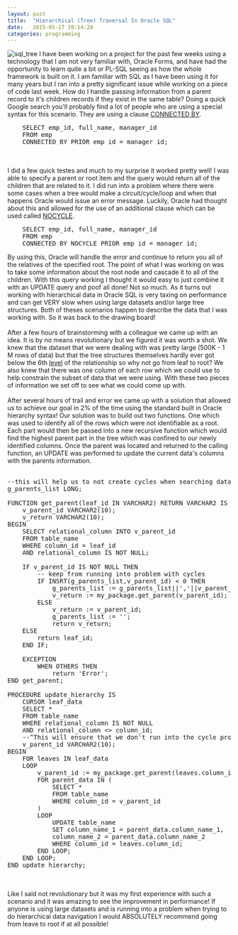```yaml
---
layout: post
title:  "Hierarchical (Tree) Traversal In Oracle SQL"
date:   2015-05-17 19:14:20
categories: programming
---
```

![sql_tree](https://cloud.githubusercontent.com/assets/11460318/7672895/0343c916-fcd3-11e4-95df-795fb6cecaf6.png)
I have been working on a project for the past few weeks using a technology that I am not very familiar with, Oracle Forms, and have had the opportunity to learn quite a bit or PL-SQL seeing as how the whole framework is built on it.
I am familiar with SQL as I have been using it for many years but I ran into a pretty significant issue while working on a piece of code last week. How do I handle passing information from a parent record to it's children records if
they exist in the same table? Doing a quick Google search you'll probably find a lot of people who are using a special syntax for this scenario. They are using a clause [CONNECTED BY](http://docs.oracle.com/cd/B19306_01/server.102/b14200/queries003.htm).
<pre>
	SELECT emp_id, full_name, manager_id
	FROM emp
	CONNECTED BY PRIOR emp_id = manager_id;
</pre>
<br><br>
I did a few quick testes and much to my surprise it worked pretty well! I was able to specify a parent or root item and the query would return all of the children that are related to it. I did run into a problem where
there were some cases when a tree would make a circuit/cycle/loop and when that happens Oracle would issue an error message. Luckily, Oracle had thought about this and allowed for the use of an additional clause which can be used called
[NOCYCLE](http://www.dba-oracle.com/t_advanced_sql_connect_by_loop.htm). 
<pre>
	SELECT emp_id, full_name, manager_id
	FROM emp
	CONNECTED BY NOCYCLE PRIOR emp_id = manager_id;
</pre>
By using this, Oracle will handle the error and continue to return you all of the relatives of the specified root.
The point of what I was working on was to take some information about the root node and cascade it to all of the children. With this query working I thought it would easy to just combine it with an UPDATE query 
and poof all done! Not so much. As it turns out working with hierarchical data in Oracle SQL is very taxing on performance and can get VERY slow when using large datasets 
and/or large tree structures. Both of theses scenarios happen to describe the data that I was working with. So it was back to the drawing board!
<br><br>
After a few hours of brainstorming with a colleague we came up with an idea. It is by no means revolutionary but we figured it was worth a shot. We knew that the dataset that we were dealing with was pretty large (500K - 1 M rows of data)
but that the tree structures themselves hardly ever got below the 6th [level](http://en.wikipedia.org/wiki/Tree_%28data_structure%29) of the relationship so why not go from leaf to root? We also knew that there was one column of 
each row which we could use to help constrain the subset of data that we were using. With these two pieces of information we set off to see what we could come up with.
<br><br>
After several hours of trail and error we came up with a solution that allowed us to achieve our goal in 2% of the time using the standard built in Oracle hierarchy syntax! Our solution was to build out two functions. One which was used
to identify all of the rows which were not identifiable as a root. Each part would then be passed into a new recursive function which would find the highest parent part in the tree which was confined to our newly identified columns.
Once the parent was located and returned to the calling function, an UPDATE was performed to update the current data's columns with the parents information. 
<br><br>
<pre>
--this will help us to not create cycles when searching data
g_parents_list LONG;

FUNCTION get_parent(leaf_id IN VARCHAR2) RETURN VARCHAR2 IS
	v_parent_id VARCHAR2(10);
	v_return VARCHAR2(10);
BEGIN
	SELECT relational_column INTO v_parent_id
	FROM table_name
	WHERE column_id = leaf_id
	AND relational_column IS NOT NULL;
	
	IF v_parent_id IS NOT NULL THEN
		-- keep from running into problem with cycles
		IF INSRT(g_parents_list,v_parent_id) < 0 THEN
			g_parents_list := g_parents_list||','||v_parent_id;
			v_return := my_package.get_parent(v_parent_id);     
		ELSE
			v_return := v_parent_id;
			g_parents_list := '';
			return v_return;
	ELSE
		return leaf_id;
	END IF;
	
	EXCEPTION
		WHEN OTHERS THEN
			return 'Error';
END get_parent;

PROCEDURE update_hierarchy IS
	CURSOR leaf_data
	SELECT * 
	FROM table_name 
	WHERE relational_column IS NOT NULL 
	AND relational_column <> column_id; 
	--^This will ensure that we don't run into the cycle problem!
	v_parent_id VARCHAR2(10);
BEGIN
	FOR leaves IN leaf_data
	LOOP
		v_parent_id := my_package.get_parent(leaves.column_id);
		FOR parent_data IN (
			SELECT * 
			FROM table_name 
			WHERE column_id = v_parent_id
		)
		LOOP
			UPDATE table_name 
			SET column_name_1 = parent_data.column_name_1, 
			column_name_2 = parent_data.column_name_2
			WHERE column_id = leaves.column_id;
		END LOOP;
	END LOOP;
END update_hierarchy;
</pre>
<br><br>
Like I said not revolutionary but it was my first experience with such a scenario and it was amazing to see the improvement in performance! If anyone is using large datasets and is running into a problem when trying to do
hierarchical data navigation I would ABSOLUTELY recommend going from leave to root if at all possible!